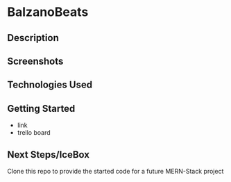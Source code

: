 # BalzanoBeats

## Description

## Screenshots

## Technologies Used

## Getting Started
- link
- trello board

## Next Steps/IceBox

Clone this repo to provide the started code for a future MERN-Stack project